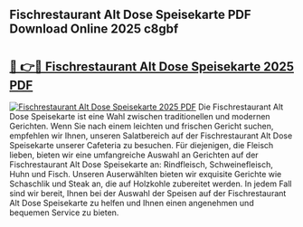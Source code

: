 ## Fischrestaurant Alt Dose Speisekarte PDF Download Online 2025 c8gbf

# <h2><a href="http://gcdw5pd.nevu.top/?p=Fischrestaurant+Alt+Dose+Speisekarte">🔗 👉🔴 Fischrestaurant Alt Dose Speisekarte 2025 PDF</a></h2>

[![Fischrestaurant Alt Dose Speisekarte 2025 PDF](https://i.imgur.com/dBaPXMq.png)](http://gcdw5pd.nevu.top/?p=Fischrestaurant+Alt+Dose+Speisekarte)
Die Fischrestaurant Alt Dose Speisekarte ist eine Wahl zwischen traditionellen und modernen Gerichten. Wenn Sie nach einem leichten und frischen Gericht suchen, empfehlen wir Ihnen, unseren Salatbereich auf der Fischrestaurant Alt Dose Speisekarte unserer Cafeteria zu besuchen. Für diejenigen, die Fleisch lieben, bieten wir eine umfangreiche Auswahl an Gerichten auf der Fischrestaurant Alt Dose Speisekarte an: Rindfleisch, Schweinefleisch, Huhn und Fisch. Unseren Auserwählten bieten wir exquisite Gerichte wie Schaschlik und Steak an, die auf Holzkohle zubereitet werden. In jedem Fall sind wir bereit, Ihnen bei der Auswahl der Speisen auf der Fischrestaurant Alt Dose Speisekarte zu helfen und Ihnen einen angenehmen und bequemen Service zu bieten.
